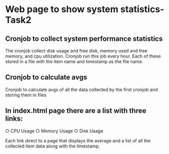 # Web page to show system statistics-Task2

## Cronjob to collect system performance statistics
The cronjob collect disk usage and free disk, memory used and free memory, and cpu
utilization. Cronjob run this job every hour. 
Each of these stored in a file with the item name and timestamp as the file name.


## Cronjob to calculate avgs
Cronjob to calculate avgs of all the data collected by the first cronjob and storing them in files


## In index.html page there are a list with three links:
○ CPU Usage
○ Memory Usage
○ Disk Usage

Each link  direct to a page that displays the average and a list of all the collected item data along with the timestamp.
